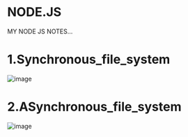 # NODE.JS
MY NODE JS NOTES...

 # 1.Synchronous_file_system
 
![image](https://github.com/kaif21-cmd/NODE.JS/assets/85302180/bbe99936-2573-41f7-b549-9b6ce2770338)

 # 2.ASynchronous_file_system
 
 ![image](https://github.com/kaif21-cmd/NODE.JS/assets/85302180/83d48a77-9391-4c40-9dfb-6b6845b235b8)

 


